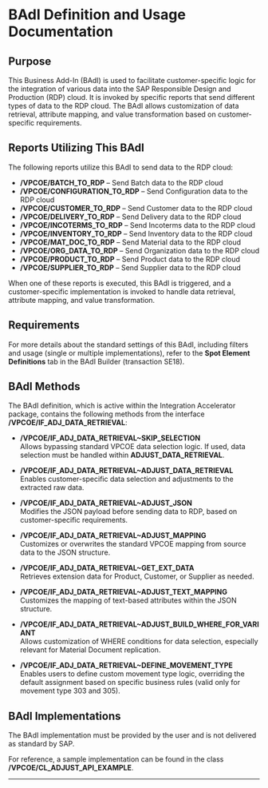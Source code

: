 # BAdI Definition and Usage Documentation

## Purpose
This Business Add-In (BAdI) is used to facilitate customer-specific logic for the integration of various data into the SAP Responsible Design and Production (RDP) cloud. It is invoked by specific reports that send different types of data to the RDP cloud. The BAdI allows customization of data retrieval, attribute mapping, and value transformation based on customer-specific requirements.

## Reports Utilizing This BAdI

The following reports utilize this BAdI to send data to the RDP cloud:

- **/VPCOE/BATCH_TO_RDP** – Send Batch data to the RDP cloud
- **/VPCOE/CONFIGURATION_TO_RDP** – Send Configuration data to the RDP cloud
- **/VPCOE/CUSTOMER_TO_RDP** – Send Customer data to the RDP cloud
- **/VPCOE/DELIVERY_TO_RDP** – Send Delivery data to the RDP cloud
- **/VPCOE/INCOTERMS_TO_RDP** – Send Incoterms data to the RDP cloud
- **/VPCOE/INVENTORY_TO_RDP** – Send Inventory data to the RDP cloud
- **/VPCOE/MAT_DOC_TO_RDP** – Send Material data to the RDP cloud
- **/VPCOE/ORG_DATA_TO_RDP** – Send Organization data to the RDP cloud
- **/VPCOE/PRODUCT_TO_RDP** – Send Product data to the RDP cloud
- **/VPCOE/SUPPLIER_TO_RDP** – Send Supplier data to the RDP cloud

When one of these reports is executed, this BAdI is triggered, and a customer-specific implementation is invoked to handle data retrieval, attribute mapping, and value transformation.

## Requirements

For more details about the standard settings of this BAdI, including filters and usage (single or multiple implementations), refer to the **Spot Element Definitions** tab in the BAdI Builder (transaction SE18).

## BAdI Methods

The BAdI definition, which is active within the Integration Accelerator package, contains the following methods from the interface **/VPCOE/IF_ADJ_DATA_RETRIEVAL**:

- **/VPCOE/IF_ADJ_DATA_RETRIEVAL~SKIP_SELECTION**  
  Allows bypassing standard VPCOE data selection logic. If used, data selection must be handled within **ADJUST_DATA_RETRIEVAL**.

- **/VPCOE/IF_ADJ_DATA_RETRIEVAL~ADJUST_DATA_RETRIEVAL**  
  Enables customer-specific data selection and adjustments to the extracted raw data.

- **/VPCOE/IF_ADJ_DATA_RETRIEVAL~ADJUST_JSON**  
  Modifies the JSON payload before sending data to RDP, based on customer-specific requirements.

- **/VPCOE/IF_ADJ_DATA_RETRIEVAL~ADJUST_MAPPING**  
  Customizes or overwrites the standard VPCOE mapping from source data to the JSON structure.

- **/VPCOE/IF_ADJ_DATA_RETRIEVAL~GET_EXT_DATA**  
  Retrieves extension data for Product, Customer, or Supplier as needed.

- **/VPCOE/IF_ADJ_DATA_RETRIEVAL~ADJUST_TEXT_MAPPING**  
  Customizes the mapping of text-based attributes within the JSON structure.

- **/VPCOE/IF_ADJ_DATA_RETRIEVAL~ADJUST_BUILD_WHERE_FOR_VARIANT**  
  Allows customization of WHERE conditions for data selection, especially relevant for Material Document replication.

- **/VPCOE/IF_ADJ_DATA_RETRIEVAL~DEFINE_MOVEMENT_TYPE**  
  Enables users to define custom movement type logic, overriding the default assignment based on specific business rules (valid only for movement type 303 and 305).

## BAdI Implementations

The BAdI implementation must be provided by the user and is not delivered as standard by SAP. 

For reference, a sample implementation can be found in the class **/VPCOE/CL_ADJUST_API_EXAMPLE**.

---
